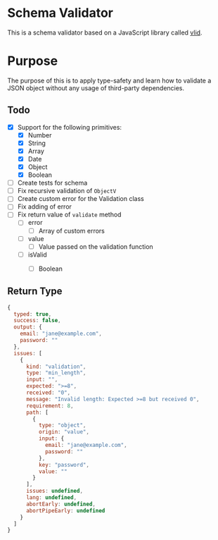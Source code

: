 # Schema Validator

This is a schema validator based on a JavaScript library called [vlid](https://github.com/vlucas/vlid).

# Purpose

The purpose of this is to apply type-safety and learn how to validate a JSON object without any usage of third-party dependencies.

## Todo

- [x] Support for the following primitives:
  - [x] Number
  - [x] String
  - [x] Array
  - [x] Date
  - [x] Object
  - [x] Boolean
- [ ] Create tests for schema
- [ ] Fix recursive validation of `ObjectV`
- [ ] Create custom error for the Validation class
- [ ] Fix adding of error
- [ ] Fix return value of `validate` method
  - [ ] error
    - [ ] Array of custom errors
  - [ ] value
    - [ ] Value passed on the validation function
  - [ ] isValid
    - [ ] Boolean


## Return Type
```js
{
  typed: true,
  success: false,
  output: {
    email: "jane@example.com",
    password: ""
  },
  issues: [
    {
      kind: "validation",
      type: "min_length",
      input: "",
      expected: ">=8",
      received: "0",
      message: "Invalid length: Expected >=8 but received 0",
      requirement: 8,
      path: [
        {
          type: "object",
          origin: "value",
          input: {
            email: "jane@example.com",
            password: ""
          },
          key: "password",
          value: ""
        }
      ],
      issues: undefined,
      lang: undefined,
      abortEarly: undefined,
      abortPipeEarly: undefined
    }
  ]
}
```
